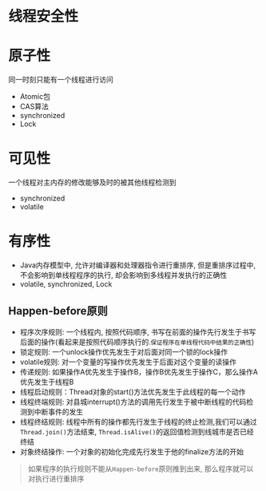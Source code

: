 # 线程安全性
# 原子性
同一时刻只能有一个线程进行访问
- Atomic包
- CAS算法
- synchronized
- Lock

# 可见性
一个线程对主内存的修改能够及时的被其他线程检测到
- synchronized
- volatile

# 有序性
- Java内存模型中, 允许对编译器和处理器指令进行重排序, 但是重排序过程中, 不会影响到单线程程序的执行, 却会影响到多线程并发执行的正确性
- volatile, synchronized, Lock

## Happen-before原则
  - 程序次序规则: 一个线程内, 按照代码顺序, 书写在前面的操作先行发生于书写后面的操作(看起来是按照代码顺序执行的.`保证程序在单线程代码中结果的正确性`)
  - 锁定规则: 一个unlock操作优先发生于对后面对同一个锁的lock操作
  - volatile规则: 对一个变量的写操作优先发生于后面对这个变量的读操作
  - 传递规则: 如果操作A优先发生于操作B，操作B优先发生于操作C，那么操作A优先发生于线程B
  - 线程启动规则：Thread对象的start()方法优先发生于此线程的每一个动作
  - 线程终端规则: 对县城interrupt()方法的调用先行发生于被中断线程的代码检测到中断事件的发生
  - 线程终结规则: 线程中所有的操作都先行发生于线程的终止检测,我们可以通过`Thread.join()`方法结束, `Thread.isAlive()`的返回值检测到线城市是否已经终结
  - 对象终结操作: 一个对象的初始化完成先行发生于他的finalize方法的开始

> 如果程序的执行规则不能从`Happen-before`原则推到出来, 那么程序就可以对执行进行重排序
